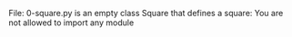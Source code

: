 File: 0-square.py is an empty class Square that defines a square:
You are not allowed to import any module


